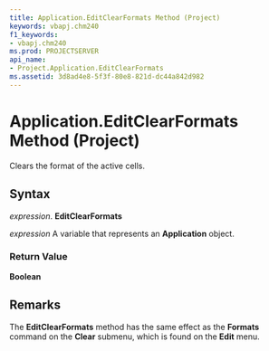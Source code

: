 ```yaml
---
title: Application.EditClearFormats Method (Project)
keywords: vbapj.chm240
f1_keywords:
- vbapj.chm240
ms.prod: PROJECTSERVER
api_name:
- Project.Application.EditClearFormats
ms.assetid: 3d8ad4e8-5f3f-80e8-821d-dc44a842d982
---
```



# Application.EditClearFormats Method (Project)

Clears the format of the active cells.


## Syntax

 _expression_. **EditClearFormats**

 _expression_ A variable that represents an **Application** object.


### Return Value

 **Boolean**


## Remarks

The  **EditClearFormats** method has the same effect as the **Formats** command on the **Clear** submenu, which is found on the **Edit** menu.



